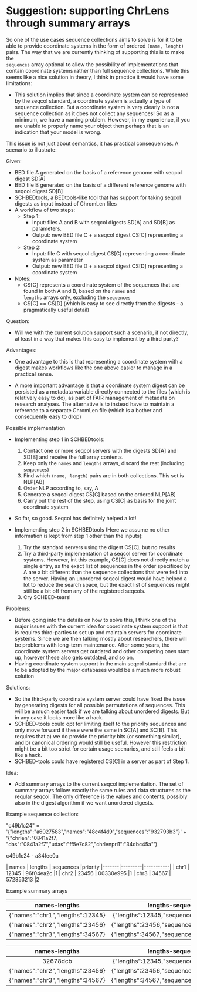 # Suggestion: supporting ChrLens through summary arrays

So one of the use cases sequence collections aims to solve is for it to be able to provide coordinate systems in the 
form of ordered `(name, lenght)` pairs. The way that we are currently thinking of supporting this is to make the  
`sequences` array optional to allow the possibility of implementations that contain coordinate systems rather than 
full sequence collections. While this seems like a nice solution in theory, I think in practice it would have some  
limitations:

  - This solution implies that since a coordinate system can be represented by the seqcol standard, a coordinate 
    system  is actually a type of sequence collection. But a coordinate system is very clearly is not a sequence 
    collection as it does not collect any sequences! So as a minimum, we have a naming problem. However, in my 
    experience, if you are unable to properly name your object then perhaps that is an indication that your model 
    is wrong.

This issue is not just about semantics, it has practical consequences. A scenario to illustrate:

Given:
  - BED file A generated on the basis of a reference genome with seqcol digest SD[A] 
  - BED file B generated on the basis of a different reference genome with seqcol digest SD[B] 
  - SCHBEDtools, a BEDtools-like tool that has support for taking seqcol digests as input instead of ChromLen files
  - A workflow of two steps:
    - Step 1:
      - Input: files A and B with seqcol digests SD[A] and SD[B] as parameters. 
      - Output: new BED file C + a seqcol digest CS[C] representing a coordinate system
    - Step 2:
      - Input: file C with seqcol digest CS[C] representing a coordinate system as parameter
      - Output: new BED file D + a seqcol digest CS[D] representing a coordinate system
  - Notes:
    - CS[C] represents a coordinate system of the sequences that are found in both A and B, based on the `names` and  
      `lengths` arrays only, excluding the `sequences`
    - CS[C] == CS[D] (which is easy to see directly from the digests - a pragmatically useful detail)

Question:
  - Will we with the current solution support such a scenario, if not directly, at least in a way that makes this 
    easy to implement by a third party?

Advantages:
  - One advantage to this is that representing a coordinate system with a digest makes workflows like the 
    one above easier to manage in a practical sense. 
  
  - A more important advantage is that a coordinate system digest can be persisted as a metadata variable directly 
    connected to the files (which is relatively easy to do), as part of FAIR management of metadata on research 
    analyses. The alternative is to instead have to maintain a reference to a separate ChromLen file (which is a 
    bother and consequently easy to drop)  

Possible implementation
  - Implementing step 1 in SCHBEDtools:
    1. Contact one or more seqcol servers with the digests SD[A] and SD[B] and receive the full array contents.
    2. Keep only the `names` and `lengths` arrays, discard the rest (including `sequences`)
    3. Find which `(name, length)` pairs are in both collections. This set is NLP[AB]
    4. Order NLP according to, say, A
    5. Generate a seqcol digest CS[C] based on the ordered NLP[AB]
    6. Carry out the rest of the step, using CS[C] as basis for the joint coordinate system

  - So far, so good. Seqcol has definitely helped a lot!

  - Implementing step 2 in SCHBEDtools (Here we assume no other information is kept from step 1 other than the inputs):
    1. Try the standard servers using the digest CS[C], but no results
    2. Try a third-party implementation of a seqcol server for coordinate systems. However, int this example, CS[C] 
       does not directly match a single entry, as the exact list of sequences in the order specificed by A are a bit 
       different than the sequence collections that were fed into the server. Having an unordered seqcol digest would 
       have helped a lot to reduce the search space, but the exact list of sequences might still be a bit off from 
       any of the registered seqcols.
    3. Cry SCHBED-tears!

Problems:
  - Before going into the details on how to solve this, I think one of the major issues with the current idea for 
    coordinate system support is that is requires third-parties to set up and maintain servers for coordinate 
    systems. Since we are then talking mostly about researchers, there will be problems with long-term maintenance. 
    After some years, the coordinate system servers get outdated and other competing ones start up, however these 
    also gets outdated, and so on.
  - Having coordinate system support in the main seqcol standard that are to be adopted by the major databases would 
    be a much more robust solution

Solutions:
  - So the third-party coordinate system server could have fixed the issue by generating digests for all possible 
    permutations of sequences. This will be a much easier task if we are talking about unordered digests. But in any 
    case it looks more like a hack.
  - SCHBED-tools could opt for limiting itself to the priority sequences and only move forward if these were the 
    same in SC[A] and SC[B]. This requires that a) we do provide the priority bits (or something similar), and b) 
    canonical ordering would still be useful. However this restriction might be a bit too strict for certain usage 
    scenarios, and still feels a bit like a hack.
  - SCHBED-tools could have registered CS[C] in a server as part of Step 1. 

Idea:
  - Add summary arrays to the current seqcol implementation. The set of summary arrays follow exactly the same rules 
    and data structures as the reqular seqcol. The only difference is the values and contents, possibly also in the 
    digest algorithm if we want unordered digests.

Example sequence collection:

"c49b1c24" = '{"lengths":"a6027583","names":"48c4f4d9","sequences":"932793b3"}' + '{"chrlen":"0841a2f7,
"das":"0841a2f7","udas":"ff5e7c82","chrlenpri1":"34dbc45a"'}

c49b1c24 - a84fee0a

| names | lengths | sequences |priority
|-------|---------|-----------|
| chr1  | 12345   | 96f04ea2c |1
| chr2  | 23456   | 00330e995 |1
| chr3  | 34567   | 572853213 |2

Example summary arrays

|          names-lengths           |             lengths-sequences             |
|:--------------------------------:|:-----------------------------------------:|
| {"names":"chr1","lengths":12345} | {"lengths":12345,"sequences":"96f04ea2c"} |
| {"names":"chr2","lengths":23456} | {"lengths":23456,"sequences":"00330e995"} |
| {"names":"chr3","lengths":34567} | {"lengths":34567,"sequences":"572853213"} |


|          names-lengths           |             lengths-sequences             |
|:--------------------------------:|:-----------------------------------------:|
|             32678dcb             | {"lengths":12345,"sequences":"96f04ea2c"} |
| {"names":"chr2","lengths":23456} | {"lengths":23456,"sequences":"00330e995"} |
| {"names":"chr3","lengths":34567} | {"lengths":34567,"sequences":"572853213"} |